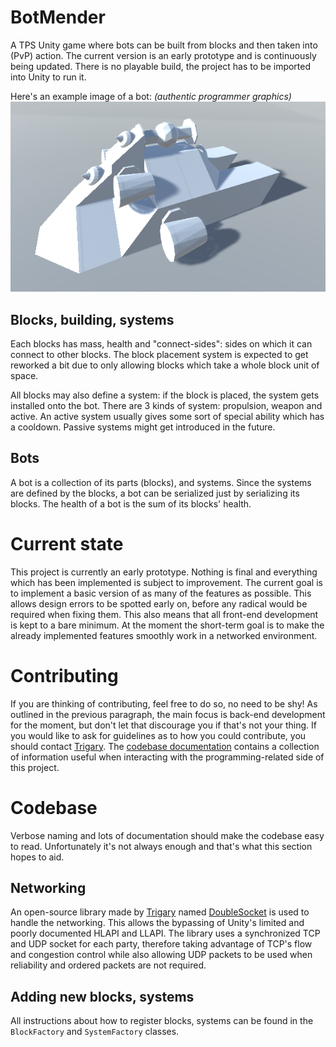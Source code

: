 # BotMender

A TPS Unity game where bots can be built from blocks and then taken into (PvP) action.
The current version is an early prototype and is continuously being updated.
There is no playable build, the project has to be imported into Unity to run it.

Here's an example image of a bot: *(authentic programmer graphics)*  
![example-bot](example-bot.png)

## Blocks, building, systems

Each blocks has mass, health and "connect-sides": sides on which it can connect to other blocks.
The block placement system is expected to get reworked a bit due to only allowing
blocks which take a whole block unit of space.

All blocks may also define a system: if the block is placed, the system gets installed onto the bot.
There are 3 kinds of system: propulsion, weapon and active.
An active system usually gives some sort of special ability which has a cooldown.
Passive systems might get introduced in the future.

## Bots

A bot is a collection of its parts (blocks), and systems.
Since the systems are defined by the blocks, a bot can be serialized just by serializing its blocks.
The health of a bot is the sum of its blocks' health.

# Current state

This project is currently an early prototype.
Nothing is final and everything which has been implemented is subject to improvement.
The current goal is to implement a basic version of as many of the features as possible.
This allows design errors to be spotted early on,
before any radical would be required when fixing them.
This also means that all front-end development is kept to a bare minimum.
At the moment the short-term goal is to make the already implemented features
smoothly work in a networked environment.

# Contributing

If you are thinking of contributing, feel free to do so, no need to be shy!
As outlined in the previous paragraph, the main focus is back-end development for the moment,
but don't let that discourage you if that's not your thing.
If you would like to ask for guidelines as to how you could contribute,
you should contact [Trigary](https://github.com/Trigary).
The [codebase documentation](code-docs.md) contains a collection of information useful
when interacting with the programming-related side of this project.

# Codebase

Verbose naming and lots of documentation should make the codebase easy to read.
Unfortunately it's not always enough and that's what this section hopes to aid.

## Networking

An open-source library made by [Trigary](https://github.com/Trigary) named
[DoubleSocket](https://github.com/Trigary/DoubleSocket) is used to handle the networking.
This allows the bypassing of Unity's limited and poorly documented HLAPI and LLAPI.
The library uses a synchronized TCP and UDP socket for each party,
therefore taking advantage of TCP's flow and congestion control while also allowing
UDP packets to be used when reliability and ordered packets are not required.

## Adding new blocks, systems

All instructions about how to register blocks, systems can be
found in the `BlockFactory` and `SystemFactory` classes.
